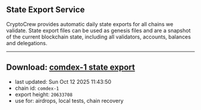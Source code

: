## State Export Service
CryptoCrew provides automatic daily state exports for all chains we validate. State export files can be used as genesis files and are a snapshot of the current blockchain state, including all validators, accounts, balances and delegations.

---
**Download: [comdex-1 state export](https://dl-eu2.ccvalidators.com/SERVICE/comdex/comdex-1_export_20633708.json)**
---

- last updated: Sun Oct 12 2025 11:43:50
- chain id: `comdex-1`
- export height: `20633708`
- use for: airdrops, local tests, chain recovery

